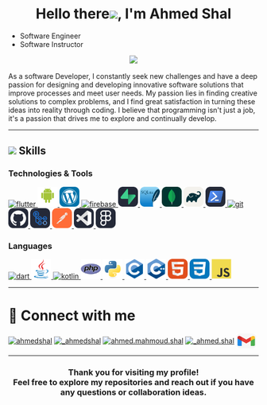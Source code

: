 <h1 align="center">Hello there<img src="https://media.giphy.com/media/hvRJCLFzcasrR4ia7z/giphy.gif" width="35">, I'm Ahmed Shal</h1>

- Software Engineer
- Software Instructor
<p align="center">
  <a href="https://github.com/DenverCoder1/readme-typing-svg"><img src="https://readme-typing-svg.herokuapp.com?font=Time+New+Roman&color=cyan&size=25&center=true&vCenter=true&width=600&height=100&lines=Welcome+to+my+GitHub+profile!"></a>
</p>
As a software Developer, I constantly seek new challenges and have a deep passion for designing and developing innovative software solutions that improve processes and meet user needs. My passion lies in finding creative solutions to complex problems, and I find great satisfaction in turning these ideas into reality through coding. I believe that programming isn't just a job, it's a passion that drives me to explore and continually develop.

---
## <img src="https://media2.giphy.com/media/QssGEmpkyEOhBCb7e1/giphy.gif?cid=ecf05e47a0n3gi1bfqntqmob8g9aid1oyj2wr3ds3mg700bl&rid=giphy.gif" width ="30"><b> Skills</b>
<h3>Technologies & Tools</h3>
<p align="left"> 
  <a href="https://flutter.dev" target="blank"> <img src="https://www.vectorlogo.zone/logos/flutterio/flutterio-icon.svg" alt="flutter" width="40" height="40"/> </a> 
  <a href="https://developer.android.com" target="blank"> <img src="https://raw.githubusercontent.com/devicons/devicon/master/icons/android/android-original-wordmark.svg" alt="android"   width="40" height="40"/> </a>
  <a href="https://wordpress.com/" target="blank"> <img src="https://github.com/tandpfun/skill-icons/blob/main/icons/Wordpress.svg" alt="wordpress" width="40" height="40"/> </a> 
  <a href="https://firebase.google.com/" target="blank"> <img src="https://www.vectorlogo.zone/logos/firebase/firebase-icon.svg" alt="firebase" width="40" height="40"/> </a>
  <a href="https://supabase.com/" target="blank"> <img src="https://github.com/tandpfun/skill-icons/blob/main/icons/Supabase-Dark.svg" alt="supabase" width="40" height="40"/> </a>
  <a href="https://www.sqlite.org/" target="blank"> <img src="https://github.com/tandpfun/skill-icons/blob/main/icons/SQLite.svg" alt="sqlite" width="40" height="40"/> </a> 
  <a href="https://www.mongodb.com/" target="blank"> <img src="https://github.com/tandpfun/skill-icons/blob/main/icons/MongoDB.svg" alt="mongo-db" width="40" height="40"/> </a> 
  <a href="https://gradle.org/" target="blank"> <img src="https://github.com/tandpfun/skill-icons/blob/main/icons/Gradle-Light.svg" alt="gradle" width="40" height="40"/> </a> 
  <a href="https://learn.microsoft.com/en-us/powershell/" target="blank"> <img src="https://github.com/tandpfun/skill-icons/blob/main/icons/Powershell-Dark.svg" alt="powershell" width="40" height="40"/> </a> 
  <a href="https://git-scm.com/" target="blank"> <img src="https://www.vectorlogo.zone/logos/git-scm/git-scm-icon.svg" alt="git" width="40" height="40"/> </a> 
  <a href="https://github.com/" target="blank"> <img src="https://github.com/tandpfun/skill-icons/blob/main/icons/Github-Dark.svg" alt="github" width="40" height="40"/> </a> 
  <a href="https://github.com/features/actions" target="blank"> <img src="https://github.com/tandpfun/skill-icons/blob/main/icons/GithubActions-Dark.svg" alt="github-actions" width="40" height="40"/> </a> 
  <a href="https://www.postman.com/" target="blank"> <img src="https://github.com/tandpfun/skill-icons/blob/main/icons/Postman.svg" alt="postman" width="40" height="40"/> </a> 
  <a href="https://code.visualstudio.com/" target="blank"> <img src="https://github.com/tandpfun/skill-icons/blob/main/icons/VSCode-Dark.svg" alt="vs-code" width="40" height="40"/> </a> 
  <a href="https://www.figma.com/" target="blank"> <img src="https://github.com/tandpfun/skill-icons/blob/main/icons/Figma-Dark.svg" alt="figma" width="40" height="40"/> </a> 
</p>

<h3>Languages</h3>
<p align="left"> 
  <a href="https://dart.dev" target="blank"> <img src="https://www.vectorlogo.zone/logos/dartlang/dartlang-icon.svg" alt="dart" width="40" height="40"/> </a> 
  <a href="https://www.java.com" target="blank"> <img src="https://raw.githubusercontent.com/devicons/devicon/master/icons/java/java-original.svg" alt="java" width="40" height="40"/> </a> 
  <a href="https://kotlinlang.org" target="blank"><img src="https://www.vectorlogo.zone/logos/kotlinlang/kotlinlang-icon.svg" alt="kotlin" width="40" height="40"/> </a> 
  <a href="https://www.php.net" target="blank"> <img src="https://raw.githubusercontent.com/devicons/devicon/master/icons/php/php-original.svg" alt="php" width="40" height="40"/> </a> 
  <a href="https://www.python.org" target="blank"> <img src="https://raw.githubusercontent.com/devicons/devicon/master/icons/python/python-original.svg" alt="python" width="40" height="40"/> </a> 
  <a href="https://www.cprogramming.com/" target="blank"> <img src="https://raw.githubusercontent.com/devicons/devicon/master/icons/c/c-original.svg" alt="c" width="40" height="40"/> </a> 
  <a href="https://www.w3schools.com/cpp/" target="blank"> <img src="https://raw.githubusercontent.com/devicons/devicon/master/icons/cplusplus/cplusplus-original.svg" alt="cplusplus" width="40" height="40"/> </a>
  <a href="https://www.w3.org/html/" target="blank"> <img src="https://github.com/tandpfun/skill-icons/blob/main/icons/HTML.svg" alt="html5" width="40" height="40"/> </a> 
  <a href="https://www.w3schools.com/css/" target="blank"> <img src="https://github.com/tandpfun/skill-icons/blob/main/icons/CSS.svg" alt="css3"   width="40" height="40"/> </a> 
  <a href="https://developer.mozilla.org/en-US/docs/Web/JavaScript" target="blank"> <img src="https://raw.githubusercontent.com/devicons/devicon/master/icons/javascript/javascript-original.svg" alt="javascript" width="40" height="40"/> </a> 
</p>

---

<h1>🤝 Connect with me</h1>

<p align="left">
  <a href="https://linkedin.com/in/ahmedshal" target="blank"><img align="center" src="https://raw.githubusercontent.com/rahuldkjain/github-profile-readme-generator/master/src/images/icons/Social/linked-in-alt.svg" alt="ahmedshal" height="30" width="40" /></a>
  <a href="https://twitter.com/_ahmedshal" target="blank"><img align="center" src="https://raw.githubusercontent.com/rahuldkjain/github-profile-readme-generator/master/src/images/icons/Social/twitter.svg" alt="_ahmedshal" height="30" width="40" /></a>
  <a href="https://fb.com/ahmed.mahmoud.shal" target="blank"><img align="center" src="https://raw.githubusercontent.com/rahuldkjain/github-profile-readme-generator/master/src/images/icons/Social/facebook.svg" alt="ahmed.mahmoud.shal" height="30" width="40" /></a>
  <a href="https://www.instagram.com/_ahmed.shal" target="blank"><img align="center" src="https://raw.githubusercontent.com/rahuldkjain/github-profile-readme-generator/master/src/images/icons/Social/instagram.svg" alt="_ahmed.shal" height="30" width="40" /></a>
  <a href="mailto:ahmed.mahmoud.shal@gmail.com" target="blank"><img align="center" src="https://github.com/tandpfun/skill-icons/blob/main/icons/Gmail-Light.svg" height="30" width="40"/></a>
</p>

---

<h3 align="center">Thank you for visiting my profile! <br> Feel free to explore my repositories and reach out if you have any questions or collaboration ideas.</h3>


<!--
![Jokes Card](https://readme-jokes.vercel.app/api?theme=tokyonight)
## 📈 GitHub Stats
[![Ahmed's GitHub Activity Graph](https://activity-graph.herokuapp.com/graph?username=ahmed-shal&theme=tokyonight)](https://git.io/praveenscience)

| ![Ahmed's github stats](https://github-readme-stats.vercel.app/api?username=ahmed-shal&show_icons=true&theme=tokyonight) | ![Ahmed's GitHub Streak](https://github-readme-streak-stats.herokuapp.com/?user=ahmed-shal&theme=tokyonight) |
| --- | --- |
| ![Top Langs](https://github-readme-stats.vercel.app/api/top-langs/?username=ahmed-shal&theme=tokyonight) | ![Github Stars](https://github-readme-stats.vercel.app/api?username=ahmed-shal&show_icons=true&locale=en&count_private=true&hide_rank=true&custom_title=My%20GitHub%20Stats&disable_animations=true&theme=tokyonight) |
-->
